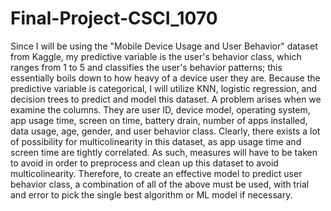# Final-Project-CSCI_1070

Since I will be using the "Mobile Device Usage and User Behavior" dataset from Kaggle, my predictive variable is the user's behavior class, which ranges from 1 to 5 and classifies the user's behavior patterns; this essentially boils down to how heavy of a device user they are. Because the predictive variable is categorical, I will utilize KNN, logistic regression, and decision trees to predict and model this dataset.
A problem arises when we examine the columns. They are user ID, device model, operating system, app usage time, screen on time, battery drain, number of apps installed, data usage, age, gender, and user behavior class. Clearly, there exists a lot of possibility for multicolinearity in this dataset, as app usage time and screen time are tightly correlated. As such, measures will have to be taken to avoid in order to preprocess and clean up this dataset to avoid multicolinearity.
Therefore, to create an effective model to predict user behavior class, a combination of all of the above must be used, with trial and error to pick the single best algorithm or ML model if necessary.
